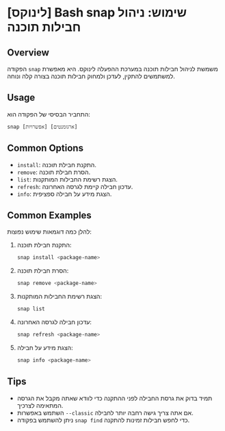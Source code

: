 # [לינוקס] Bash snap שימוש: ניהול חבילות תוכנה

## Overview
הפקודה `snap` משמשת לניהול חבילות תוכנה במערכת ההפעלה לינוקס. היא מאפשרת למשתמשים להתקין, לעדכן ולמחוק חבילות תוכנה בצורה קלה ונוחה.

## Usage
התחביר הבסיסי של הפקודה הוא:
```
snap [אפשרויות] [ארגומנטים]
```

## Common Options
- `install`: התקנת חבילת תוכנה.
- `remove`: הסרת חבילת תוכנה.
- `list`: הצגת רשימת החבילות המותקנות.
- `refresh`: עדכון חבילה קיימת לגרסה האחרונה.
- `info`: הצגת מידע על חבילה ספציפית.

## Common Examples
להלן כמה דוגמאות שימוש נפוצות:

1. התקנת חבילת תוכנה:
   ```bash
   snap install <package-name>
   ```

2. הסרת חבילת תוכנה:
   ```bash
   snap remove <package-name>
   ```

3. הצגת רשימת החבילות המותקנות:
   ```bash
   snap list
   ```

4. עדכון חבילה לגרסה האחרונה:
   ```bash
   snap refresh <package-name>
   ```

5. הצגת מידע על חבילה:
   ```bash
   snap info <package-name>
   ```

## Tips
- תמיד בדוק את גרסת החבילה לפני ההתקנה כדי לוודא שאתה מקבל את הגרסה המתאימה לצרכיך.
- השתמש באפשרות `--classic` אם אתה צריך גישה רחבה יותר לחבילה.
- ניתן להשתמש בפקודה `snap find` כדי לחפש חבילות זמינות להתקנה.